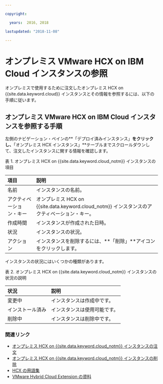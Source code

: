 ```yaml
---

copyright:

  years:  2016, 2018

lastupdated: "2018-11-08"

---
```


# オンプレミス VMware HCX on IBM Cloud インスタンスの参照

オンプレミスで使用するために注文したオンプレミス HCX on {{site.data.keyword.cloud}} インスタンスとその情報を参照するには、以下の手順に従います。

## オンプレミス VMware HCX on IBM Cloud インスタンスを参照する手順

左側のナビゲーション・ペインの**「デプロイ済みインスタンス」**をクリックし、**「オンプレミス HCX インスタンス」**テーブルまでスクロールダウンして、注文したインスタンスに関する情報を確認します。

表 1. オンプレミス HCX on {{site.data.keyword.cloud_notm}} インスタンスの項目

| 項目        | 説明       |  
|:------------- |:------------- |
| 名前 | インスタンスの名前。 |
| アクティベーション・キー | オンプレミス HCX on {{site.data.keyword.cloud_notm}} インスタンスのアクティベーション・キー。 |  
| 作成時間 | インスタンスが作成された日時。 |
| 状況 | インスタンスの状況。 |  
| アクション | インスタンスを削除するには、**「削除」**アイコンをクリックします。 |

インスタンスの状況にはいくつかの種類があります。

表 2. オンプレミス HCX on {{site.data.keyword.cloud_notm}} インスタンスの状況の説明

| 状況        | 説明       |
|:------------- |:------------- |
| 変更中 | インスタンスは作成中です。 |
| インストール済み | インスタンスは使用可能です。 |
| 削除中 | インスタンスは削除中です。 |

### 関連リンク

* [オンプレミス HCX on {{site.data.keyword.cloud_notm}} インスタンスの注文](standalone_orderingserviceinstances.html)
* [オンプレミス HCX on {{site.data.keyword.cloud_notm}} インスタンスの削除](standalone_deletingserviceinstances.html)
* [HCX の用語集](hcx_glossary.html)
* [VMware Hybrid Cloud Extension の資料](https://cloud.vmware.com/vmware-hcx/resources)
